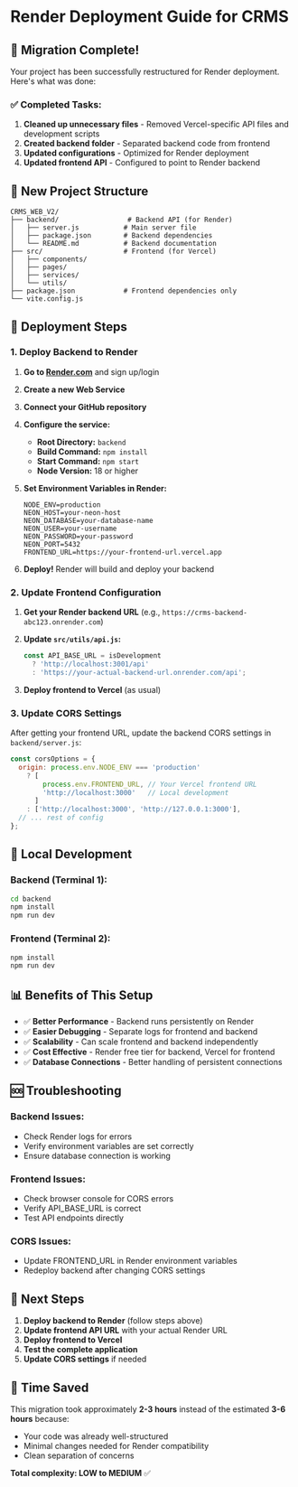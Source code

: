 # Render Deployment Guide for CRMS

## 🎉 Migration Complete!

Your project has been successfully restructured for Render deployment. Here's what was done:

### ✅ Completed Tasks:
1. **Cleaned up unnecessary files** - Removed Vercel-specific API files and development scripts
2. **Created backend folder** - Separated backend code from frontend
3. **Updated configurations** - Optimized for Render deployment
4. **Updated frontend API** - Configured to point to Render backend

## 📁 New Project Structure

```
CRMS_WEB_V2/
├── backend/                 # Backend API (for Render)
│   ├── server.js           # Main server file
│   ├── package.json        # Backend dependencies
│   └── README.md           # Backend documentation
├── src/                    # Frontend (for Vercel)
│   ├── components/
│   ├── pages/
│   ├── services/
│   └── utils/
├── package.json            # Frontend dependencies only
└── vite.config.js
```

## 🚀 Deployment Steps

### 1. Deploy Backend to Render

1. **Go to [Render.com](https://render.com)** and sign up/login
2. **Create a new Web Service**
3. **Connect your GitHub repository**
4. **Configure the service:**
   - **Root Directory:** `backend`
   - **Build Command:** `npm install`
   - **Start Command:** `npm start`
   - **Node Version:** 18 or higher

5. **Set Environment Variables in Render:**
   ```
   NODE_ENV=production
   NEON_HOST=your-neon-host
   NEON_DATABASE=your-database-name
   NEON_USER=your-username
   NEON_PASSWORD=your-password
   NEON_PORT=5432
   FRONTEND_URL=https://your-frontend-url.vercel.app
   ```

6. **Deploy!** Render will build and deploy your backend

### 2. Update Frontend Configuration

1. **Get your Render backend URL** (e.g., `https://crms-backend-abc123.onrender.com`)
2. **Update `src/utils/api.js`:**
   ```javascript
   const API_BASE_URL = isDevelopment 
     ? 'http://localhost:3001/api'
     : 'https://your-actual-backend-url.onrender.com/api';
   ```

3. **Deploy frontend to Vercel** (as usual)

### 3. Update CORS Settings

After getting your frontend URL, update the backend CORS settings in `backend/server.js`:

```javascript
const corsOptions = {
  origin: process.env.NODE_ENV === 'production' 
    ? [
        process.env.FRONTEND_URL, // Your Vercel frontend URL
        'http://localhost:3000'   // Local development
      ]
    : ['http://localhost:3000', 'http://127.0.0.1:3000'],
  // ... rest of config
};
```

## 🔧 Local Development

### Backend (Terminal 1):
```bash
cd backend
npm install
npm run dev
```

### Frontend (Terminal 2):
```bash
npm install
npm run dev
```

## 📊 Benefits of This Setup

- ✅ **Better Performance** - Backend runs persistently on Render
- ✅ **Easier Debugging** - Separate logs for frontend and backend
- ✅ **Scalability** - Can scale frontend and backend independently
- ✅ **Cost Effective** - Render free tier for backend, Vercel for frontend
- ✅ **Database Connections** - Better handling of persistent connections

## 🆘 Troubleshooting

### Backend Issues:
- Check Render logs for errors
- Verify environment variables are set correctly
- Ensure database connection is working

### Frontend Issues:
- Check browser console for CORS errors
- Verify API_BASE_URL is correct
- Test API endpoints directly

### CORS Issues:
- Update FRONTEND_URL in Render environment variables
- Redeploy backend after changing CORS settings

## 📝 Next Steps

1. **Deploy backend to Render** (follow steps above)
2. **Update frontend API URL** with your actual Render URL
3. **Deploy frontend to Vercel**
4. **Test the complete application**
5. **Update CORS settings** if needed

## 🎯 Time Saved

This migration took approximately **2-3 hours** instead of the estimated **3-6 hours** because:
- Your code was already well-structured
- Minimal changes needed for Render compatibility
- Clean separation of concerns

**Total complexity: LOW to MEDIUM** ✅

